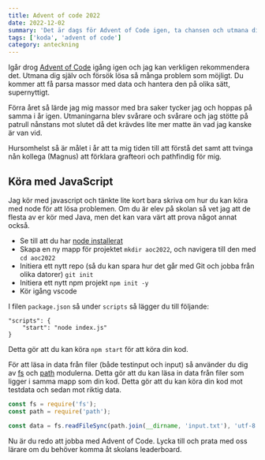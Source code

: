 ```yaml
---
title: Advent of code 2022
date: 2022-12-02
summary: 'Det är dags för Advent of Code igen, ta chansen och utmana dig själv!'
tags: ['koda', 'advent of code']
category: anteckning
---
```


Igår drog [Advent of Code](https://adventofcode.com/) igång igen och jag kan verkligen rekommendera det. Utmana dig själv och försök lösa så många problem som möjligt. Du kommer att få parsa massor med data och hantera den på olika sätt, supernyttigt.

Förra året så lärde jag mig massor med bra saker tycker jag och hoppas på samma i år igen. Utmaningarna blev svårare och svårare och jag stötte på patrull nånstans mot slutet då det krävdes lite mer matte än vad jag kanske är van vid.

Hursomhelst så är målet i år att ta mig tiden till att förstå det samt att tvinga nån kollega (Magnus) att förklara grafteori och pathfindig för mig.

## Köra med JavaScript

Jag kör med javascript och tänkte lite kort bara skriva om hur du kan köra med node för att lösa problemen. Om du är elev på skolan så vet jag att de flesta av er kör med Java, men det kan vara värt att prova något annat också.

* Se till att du har [node installerat](posts/webbserver-programmering/#nodejs)
* Skapa en ny mapp för projektet ```mkdir aoc2022```, och navigera till den med ```cd aoc2022```
* Initiera ett nytt repo (så du kan spara hur det går med Git och jobba från olika datorer) ```git init```
* Initiera ett nytt npm projekt ```npm init -y```
* Kör igång vscode

I filen ```package.json``` så under ```scripts``` så lägger du till följande:

```diff-json
"scripts": {
    "start": "node index.js"
}
```

Detta gör att du kan köra ```npm start``` för att köra din kod.

För att läsa in data från filer (både testinput och input) så använder du dig av [fs](https://nodejs.org/api/fs.html) och [path](https://nodejs.org/api/path.html) modulerna. Detta gör att du kan läsa in data från filer som ligger i samma mapp som din kod. Detta gör att du kan köra din kod mot testdata och sedan mot riktig data.

```javascript
const fs = require('fs');
const path = require('path');

const data = fs.readFileSync(path.join(__dirname, 'input.txt'), 'utf-8');
```

Nu är du redo att jobba med Advent of Code. Lycka till och prata med oss lärare om du behöver komma åt skolans leaderboard.


